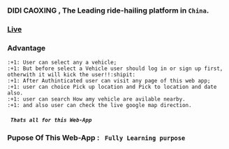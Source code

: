 ### DIDI CAOXING , The Leading ride-hailing platform in `China`.
### [Live](https://final-assignment-66726.web.app/)


### Advantage 
    :+1: User can select any a vehicle;
    :+1: But before select a Vehicle user should log in or sign up first, otherwith it will kick the user!!:shipit:
    :+1: After Authinticated user can visit any page of this web app;
    :+1: user can choice Pick up location and Pick to location and date also.
    :+1: user can search How amy vehicle are avilable nearby.
    :+1: and also user can check the live google map direction.

##### ` Thats all for this Web-App`
### Pupose Of This Web-App : ` Fully Learning purpose` 
<!-- - List  -->
<!-- Use `git status` to list all new or modified files that haven't yet been committed. -->


<!-- # The largest heading
## The second largest heading
###### The smallest heading -->